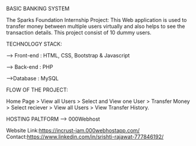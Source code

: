 BASIC BANKING SYSTEM

The Sparks Foundation Internship Project:
This Web application is used to transfer money between multiple users virtually and also helps to see the transaction details. This project consist of 10 dummy users.

TECHNOLOGY STACK:

--> Front-end : HTML, CSS, Bootstrap & Javascript

--> Back-end : PHP

-->Database : MySQL

FLOW OF THE PROJECT:

Home Page > View all Users > Select and View one User > Transfer Money > Select reciever > View all Users > View Transfer History.

HOSTING PALTFORM --> 000Webhost

Website Link:https://incrust-jam.000webhostapp.com/
Contact:https://www.linkedin.com/in/srishti-rajawat-777846192/
